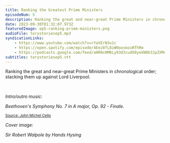 ```yaml
---
title: Ranking the Greatest Prime Ministers
episodeNum: 5
description: Ranking the great and near-great Prime Ministers in chronological order; stacking them up against Lord Liverpool.
date: 2023-09-30T01:32:07.973Z
featuredImage: ep5-ranking-prime-ministers.png
audioFile: torystoriesep5.mp3
syndicationLinks:
    - https://www.youtube.com/watch?v=rYaVErN3u1c
    - https://open.spotify.com/episode/4Eez8fL8iW0oosmzuRfhRm
    - https://podcasts.google.com/feed/aHR0cHM6Ly93d3cudG9yeXN0b3JpZXMuc3RyZWFtL3Jzcy54bWw/episode/aHR0cHM6Ly93d3cudG9yeXN0b3JpZXMuc3RyZWFtL2VwaXNvZGVzL3JhbmtpbmctdGhlLWdyZWF0ZXN0LXByaW1lLW1pbmlzdGVycw?sa=X&ved=0CAUQkfYCahcKEwiouPv5rOKBAxUAAAAAHQAAAAAQAQ
subtitles: torystoriesep5.vtt
---
```


Ranking the great and near-great Prime Ministers in chronological order; stacking them up against Lord Liverpool.

<br>

_Intro/outro music:_

_Beethoven's Symphony No. 7 in A major, Op. 92 - Finale._

<sup>[Source: John Michel Cello](https://commons.wikimedia.org/wiki/File:JOHN_MICHEL_CELLO-BEETHOVEN_SYMPHONY_7_Finale.ogg)</sup>

_Cover image:_

_Sir Robert Walpole by Hands Hysing_

